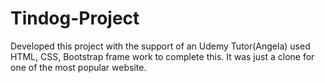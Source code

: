 # Tindog-Project

Developed this project with the support of an Udemy Tutor(Angela)
used HTML, CSS, Bootstrap frame work to complete this.
It was just a clone for one of the most popular website.
